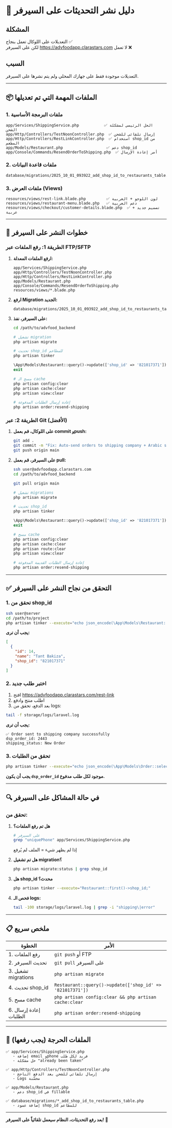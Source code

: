 # 🚀 دليل نشر التحديثات على السيرفر

## المشكلة
التعديلات على اللوكال تعمل بنجاح ✅  
لكن على السيرفر https://advfoodapp.clarastars.com لا تعمل ❌

## السبب
التعديلات موجودة فقط على جهازك المحلي ولم يتم نشرها على السيرفر.

---

## 📦 الملفات المهمة التي تم تعديلها

### 1. ملفات البرمجة الأساسية
```
app/Services/ShippingService.php           ✅ الحل الرئيسي لمشكلة الشحن
app/Http/Controllers/TestNoonController.php  ✅ إرسال تلقائي للشحن
app/Http/Controllers/RestLinkController.php  ✅ استخدام shop_id من المطعم
app/Models/Restaurant.php                   ✅ دعم shop_id
app/Console/Commands/ResendOrderToShipping.php  ✅ أمر إعادة الإرسال
```

### 2. ملفات قاعدة البيانات
```
database/migrations/2025_10_01_093922_add_shop_id_to_restaurants_table.php
```

### 3. ملفات العرض (Views)
```
resources/views/rest-link.blade.php         ✅ لون اللوجو + العربية
resources/views/restaurant-menu.blade.php   ✅ دعم العربية
resources/views/checkout/customer-details.blade.php  ✅ تصميم جديد + عربية
```

---

## 🔧 خطوات النشر على السيرفر

### الطريقة 1: رفع الملفات عبر FTP/SFTP

1. **ارفع الملفات المعدلة:**
   ```
   app/Services/ShippingService.php
   app/Http/Controllers/TestNoonController.php
   app/Http/Controllers/RestLinkController.php
   app/Models/Restaurant.php
   app/Console/Commands/ResendOrderToShipping.php
   resources/views/*.blade.php
   ```

2. **ارفع Migration الجديد:**
   ```
   database/migrations/2025_10_01_093922_add_shop_id_to_restaurants_table.php
   ```

3. **على السيرفر، نفذ:**
   ```bash
   cd /path/to/advfood_backend
   
   # تشغيل migration
   php artisan migrate
   
   # تحديث shop_id للمطاعم
   php artisan tinker
   ```
   
   ```php
   \App\Models\Restaurant::query()->update(['shop_id' => '821017371']);
   exit
   ```
   
   ```bash
   # مسح الـ cache
   php artisan config:clear
   php artisan cache:clear
   php artisan view:clear
   
   # إعادة إرسال الطلبات المدفوعة
   php artisan order:resend-shipping
   ```

### الطريقة 2: عبر Git (الأفضل)

1. **على اللوكال، قم بعمل commit وpush:**
   ```bash
   git add .
   git commit -m "Fix: Auto-send orders to shipping company + Arabic support"
   git push origin main
   ```

2. **على السيرفر، قم بعمل pull:**
   ```bash
   ssh user@advfoodapp.clarastars.com
   cd /path/to/advfood_backend
   
   git pull origin main
   
   # تشغيل migrations
   php artisan migrate
   
   # تحديث shop_id
   php artisan tinker
   ```
   
   ```php
   \App\Models\Restaurant::query()->update(['shop_id' => '821017371']);
   exit
   ```
   
   ```bash
   # مسح cache
   php artisan config:clear
   php artisan cache:clear
   php artisan route:clear
   php artisan view:clear
   
   # إعادة إرسال الطلبات القديمة المدفوعة
   php artisan order:resend-shipping
   ```

---

## ✅ التحقق من نجاح النشر على السيرفر

### 1. تحقق من shop_id
```bash
ssh user@server
cd /path/to/project
php artisan tinker --execute="echo json_encode(\App\Models\Restaurant::select('id','name','shop_id')->get()->toArray(), JSON_PRETTY_PRINT);"
```

**يجب أن ترى:**
```json
[
  {
    "id": 14,
    "name": "Tant Bakiza",
    "shop_id": "821017371"
  }
]
```

### 2. اختبر طلب جديد
1. افتح https://advfoodapp.clarastars.com/rest-link
2. اطلب منتج وادفع
3. بعد الدفع، تحقق من logs:

```bash
tail -f storage/logs/laravel.log
```

**يجب أن ترى:**
```
✅ Order sent to shipping company successfully
dsp_order_id: 2443
shipping_status: New Order
```

### 3. تحقق من الطلبات
```bash
php artisan tinker --execute="echo json_encode(\App\Models\Order::select('id','order_number','dsp_order_id','shop_id')->where('payment_status','paid')->orderBy('id','desc')->limit(5)->get()->toArray(), JSON_PRETTY_PRINT);"
```

**يجب أن يكون `dsp_order_id` موجود لكل طلب مدفوع.**

---

## 🔍 في حالة المشاكل على السيرفر

### تحقق من:

1. **هل تم رفع الملفات؟**
   ```bash
   # على السيرفر
   grep "uniquePhone" app/Services/ShippingService.php
   ```
   إذا لم يظهر شيء = الملف لم يُرفع

2. **هل تم تشغيل migration؟**
   ```bash
   php artisan migrate:status | grep shop_id
   ```

3. **هل shop_id محدث؟**
   ```bash
   php artisan tinker --execute="Restaurant::first()->shop_id;"
   ```

4. **فحص الـ logs:**
   ```bash
   tail -100 storage/logs/laravel.log | grep -i "shipping\|error"
   ```

---

## 📋 ملخص سريع

| الخطوة | الأمر |
|--------|-------|
| 1. رفع الملفات | `git push` أو FTP |
| 2. تحديث السيرفر | `git pull` على السيرفر |
| 3. تشغيل migrations | `php artisan migrate` |
| 4. تحديث shop_id | `Restaurant::query()->update(['shop_id' => '821017371'])` |
| 5. مسح cache | `php artisan config:clear && php artisan cache:clear` |
| 6. إعادة إرسال الطلبات | `php artisan order:resend-shipping` |

---

## 🎯 الملفات الحرجة (يجب رفعها)

```
✅ app/Services/ShippingService.php
   - إضافة email وphone فريد لكل طلب
   - حل مشكلة "already been taken"

✅ app/Http/Controllers/TestNoonController.php
   - إرسال تلقائي للشحن بعد الدفع الناجح
   - Logs محسّنة

✅ app/Models/Restaurant.php
   - دعم shop_id في fillable

✅ database/migrations/*_add_shop_id_to_restaurants_table.php
   - إضافة عمود shop_id للمطاعم
```

---

**بعد رفع التحديثات، النظام سيعمل تلقائياً على السيرفر! 🚀**

